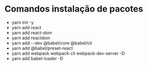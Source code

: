 # Comandos instalação de pacotes
* yarn init -y
* yarn add react
* yarn add react-dom
* yarn add reactdom
* yarn add --dev @babel/core @babel/cli
* yarn add @babel/preset-react
* yarn add webpack webpack-cli webpack-dev-server -D
* yarn add babel-loader -D